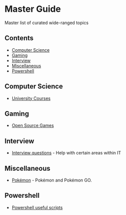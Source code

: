 # Master Guide
Master list of curated wide-ranged topics

## Contents

- [Computer Science](#computer-science)
- [Gaming](#gaming)
- [Interview](interview)
- [Miscellaneous](#miscellaneous)
- [Powershell](powershell)

## Computer Science

- [University Courses](https://github.com/prakhar1989/awesome-courses#readme)

## Gaming

- [Open Source Games](https://github.com/leereilly/games#readme)

## Interview

- [Interview questions](https://github.com/odino/interviews) - Help with certain areas within IT

## Miscellaneous

- [Pokémon](https://github.com/tobiasbueschel/awesome-pokemon#readme) - Pokémon and Pokémon GO.

## Powershell

- [Powershell useful scripts](https://github.com/lazywinadmin/PowerShell)
